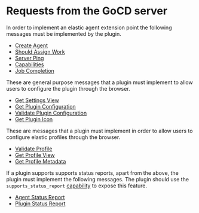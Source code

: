 # Requests from the GoCD server

In order to implement an elastic agent extension point the following messages must be implemented by the plugin.

* [Create Agent](#create-agent)
* [Should Assign Work](#should-assign-work)
* [Server Ping](#server-ping)
* [Capabilities](#get-plugin-capabilities)
* [Job Completion](#job-completion)

These are general purpose messages that a plugin must implement to allow users to configure the plugin through the browser.

* [Get Settings View](#get-settings-view)
* [Get Plugin Configuration](#get-plugin-configuration)
* [Validate Plugin Configuration](#validate-plugin-configuration)
* [Get Plugin Icon](#get-plugin-icon)

These are messages that a plugin must implement in order to allow users to configure elastic profiles through the browser.

* [Validate Profile](#validate-profile)
* [Get Profile View](#get-profile-view)
* [Get Profile Metadata](#get-profile-metadata)

If a plugin supports supports status reports, apart from the above, the plugin must implement the following messages. The plugin should use the `supports_status_report` [capability](#get-plugin-capabilities) to expose this feature.

* [Agent Status Report](#get-agent-status-report)
* [Plugin Status Report](#get-plugin-status-report)
